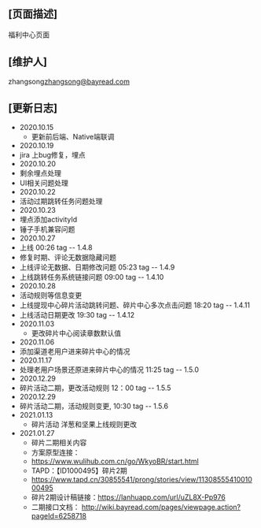 ## [页面描述]
福利中心页面 
## [维护人]
zhangsong<zhangsong@bayread.com>
## [更新日志]
- 2020.10.15
  - 更新前后端、Native端联调
- 2020.10.19
 - jira 上bug修复，埋点
- 2020.10.20
 - 剩余埋点处理
 - UI相关问题处理
- 2020.10.22
 - 活动过期跳转任务问题处理
- 2020.10.23
 - 埋点添加activityId
 - 锤子手机兼容问题
- 2020.10.27
 - 上线 00:26 tag -- 1.4.8
 - 修复时期、评论无数据隐藏问题
 - 上线评论无数据、日期修改问题  05:23  tag -- 1.4.9 
 - 上线跳转任务系统链接问题  09:00  tag -- 1.4.10
- 2020.10.28
 - 活动规则等信息变更
 - 上线提现中心碎片活动跳转问题、碎片中心多次点击问题 18:20 tag -- 1.4.11
 - 上线活动日期更改 19:30 tag -- 1.4.12
- 2020.11.03
  - 更改碎片中心阅读章数默认值
- 2020.11.06
 - 添加渠道老用户进来碎片中心的情况
- 2020.11.17
 - 处理老用户场景还原进来碎片中心的情况 11:25 tag -- 1.5.0
- 2020.12.29
 - 碎片活动二期，更改活动规则 12：00 tag -- 1.5.5
- 2020.12.29
 - 碎片活动二期，活动规则变更, 10:30 tag -- 1.5.6
- 2021.01.13
  - 碎片活动 洋葱和坚果上线规则更改
- 2021.01.27
  - 碎片二期相关内容
  - 方案原型连接：
  - https://www.wulihub.com.cn/go/WkyoBR/start.html
  - TAPD：【ID1000495】碎片2期
  - https://www.tapd.cn/30855541/prong/stories/view/1130855541001000495
  - 碎片2期设计稿链接：https://lanhuapp.com/url/uZL8X-Pp976
  - 二期接口文档： http://wiki.bayread.com/pages/viewpage.action?pageId=6258718
